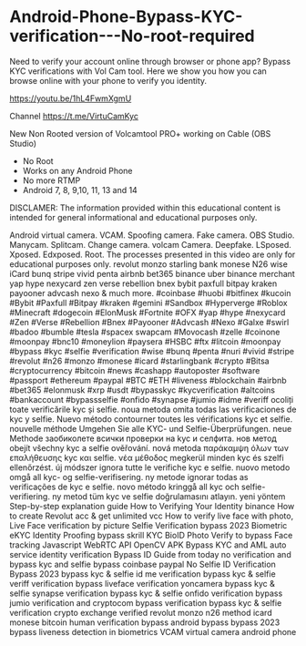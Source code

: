 # Android-Phone-Bypass-KYC-verification---No-root-required
Need to verify your account online through browser or phone app?   Bypass KYC verifications with Vol Cam tool. 
Here we show you how you can browse online with your phone to verify you identity.

https://youtu.be/1hL4FwmXgmU

Channel
https://t.me/VirtuCamKyc



 New Non Rooted version of Volcamtool PRO+ working on Cable (OBS Studio)
 
- No Root
- Works on any Android Phone
- No more RTMP
- Android 7, 8, 9,10, 11, 13 and 14

DISCLAMER: The information provided within this educational content is intended for general informational and educational purposes only. 

Android virtual camera. VCAM. Spoofing camera. Fake camera. OBS Studio. Manycam. Splitcam. Change camera. volcam Camera. Deepfake. LSposed. Xposed. Edxposed. Root. The processes presented in this video are only for educational purposes only. revolut monzo starling bank monese N26 wise iCard bunq stripe vivid penta airbnb bet365 binance uber binance merchant yap hype nexycard zen verse rebellion bnex bybit paxfull bitpay kraken payooner advcash nexo & much more. #coinbase #huobi #bitfinex #kucoin #Bybit #Paxfull #Bitpay #kraken #gemini #Sandbox #Hyperverge #Roblox #Minecraft #dogecoin #ElonMusk #Fortnite #OFX #yap #hype #nexycard #Zen #Verse #Rebellion #Bnex #Payooner #Advcash #Nexo #Galxe #swirl #badoo #bumble #tesla #spacex  swapcam #Movocash #zelle #coinone #moonpay #bnc10 #moneylion #paysera #HSBC #ftx #litcoin #moonpay #bypass #kyc #selfie #verification #wise #bunq #penta #nuri #vivid #stripe #revolut #n26 #monzo #monese #icard #starlingbank #crypto #Bitsa #cryptocurrency #bitcoin #news #cashapp #autoposter #software #passport #ethereum #paypal #BTC #ETH #liveness #blockchain #airbnb #bet365 #elonmusk #xrp #usdt #bypasskyc #kycverification #altcoins #bankaccount #bypassselfie #onfido #synapse #jumio #idme #veriff ocoliți toate verificările kyc și selfie. noua metoda omita todas las verificaciones de kyc y selfie. Nuevo método contourner toutes les vérifications kyc et selfie. nouvelle méthode Umgehen Sie alle KYC- und Selfie-Überprüfungen. neue Methode заобиколете всички проверки на kyc и селфита. нов метод obejít všechny kyc a selfie ověřování. nová metoda παράκαμψη όλων των επαλήθευσης kyc και selfie. νέα μέθοδος megkerül minden kyc és szelfi ellenőrzést. új módszer ignora tutte le verifiche kyc e selfie. nuovo metodo omgå all kyc- og selfie-verifisering. ny metode ignorar todas as verificações de kyc e selfie. novo método kringgå all kyc och selfie-verifiering. ny metod tüm kyc ve selfie doğrulamasını atlayın. yeni yöntem Step-by-step explanation guide How to Verifying Your Identity binance How to create Revolut acc & get unlimited vcc How to verify live face with photo, Live Face verification by picture Selfie Verification bypass 2023 Biometric eKYC Identity Proofing bypass skrill KYC BioID Photo Verify to bypass Face tracking Javascript WebRTC API OpenCV APK Bypass KYC and AML auto service identity verification Bypass ID Guide from today no verification and bypass kyc and selfie bypass coinbase paypal No Selfie ID Verification Bypass 2023 bypass kyc & selfie id me verification bypass kyc & selfie veriff verification bypass liveface verification yoncamera bypass kyc & selfie synapse verification bypass kyc & selfie onfido verification bypass jumio verification and cryptocom bypass verification bypass kyc & selfie verification crypto exchange verified revolut monzo n26 method icard monese bitcoin human verification bypass android bypass bypass 2023 bypass liveness detection in biometrics VCAM virtual camera android phone
